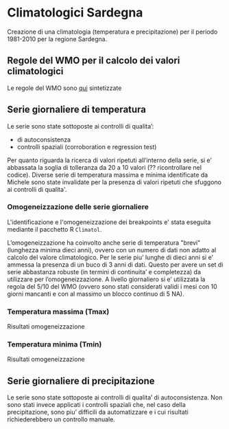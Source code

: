 # Climatologici Sardegna

Creazione di una climatologia (temperatura e precipitazione) per il periodo 1981-2010 per la regione Sardegna.

## Regole del WMO per il calcolo dei valori climatologici

Le regole del WMO sono [qui](./WMO.md) sintetizzate

## Serie giornaliere di temperatura

Le serie sono state sottoposte ai controlli di qualita’:

* di autoconsistenza 
* controlli spaziali (corroboration e regression test) 

Per quanto riguarda la ricerca di valori ripetuti all’interno della serie, si e’ abbassata la soglia di tolleranza da 20 a 10 valori (?? ricontrollare nel codice). Diverse serie di temperatura massima e minima identificate da Michele sono state invalidate per la presenza di valori ripetuti che sfuggono ai controlli di qualita'.

### Omogeneizzazione delle serie giornaliere

L'identificazione e l'omogeneizzazione dei breakpoints e' stata eseguita mediante il pacchetto R `Climatol`.

L’omogeneizzazione ha coinvolto anche serie di temperatura "brevi" (lunghezza minima dieci anni), ovvero con un numero di dati non adatto al calcolo del valore climatologico. Per le serie piu’ lunghe di dieci anni si e’ ammessa la presenza di un buco di 3 anni di dati. Questo per avere un set di serie abbastanza robuste (in termini di continuita’ e completezza) da utilizzare per l’omogeneizzazione. A livello giornaliero si e’ utilizzata la regola del 5/10 del WMO (ovvero sono stati considerati validi i mesi con 10 giorni mancanti e con al massimo un blocco continuo di 5 NA).

### Temperatura massima (Tmax)

Risultati omogeneizzazione

### Temperatura minima (Tmin)

Risultati omogeneizzazione

## Serie giornaliere di precipitazione

Le serie sono state sottoposte ai controlli di qualita’ di autoconsistenza. Non sono stati invece applicati i controlli spaziali che, nel caso della precipitazione, sono piu’ difficili da automatizzare e i cui risultati richiederebbero un controllo manuale.
